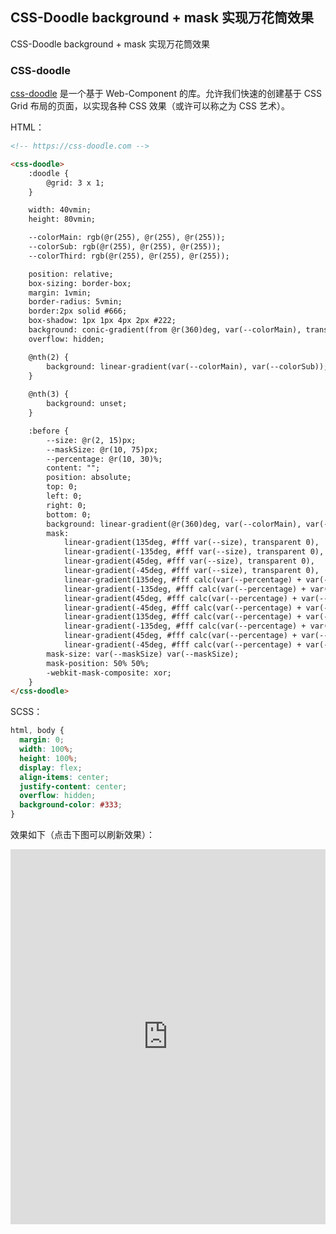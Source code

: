 ## CSS-Doodle background + mask 实现万花筒效果

CSS-Doodle background + mask 实现万花筒效果

### CSS-doodle

[css-doodle](https://github.com/css-doodle/css-doodle) 是一个基于 Web-Component 的库。允许我们快速的创建基于 CSS Grid 布局的页面，以实现各种 CSS 效果（或许可以称之为 CSS 艺术）。

HTML：

```HTML
<!-- https://css-doodle.com -->

<css-doodle>
	:doodle {
		@grid: 3 x 1;
	}

	width: 40vmin;
	height: 80vmin;

	--colorMain: rgb(@r(255), @r(255), @r(255));
	--colorSub: rgb(@r(255), @r(255), @r(255));
	--colorThird: rgb(@r(255), @r(255), @r(255));

	position: relative;
	box-sizing: border-box;
	margin: 1vmin;
	border-radius: 5vmin;
	border:2px solid #666;
	box-shadow: 1px 1px 4px 2px #222;
	background: conic-gradient(from @r(360)deg, var(--colorMain), transparent, var(--colorSub), transparent, var(--colorMain));
	overflow: hidden;

	@nth(2) {
		background: linear-gradient(var(--colorMain), var(--colorSub));
	}
	
	@nth(3) {
		background: unset;
	}

	:before {
		--size: @r(2, 15)px;
		--maskSize: @r(10, 75)px;
		--percentage: @r(10, 30)%;
		content: "";
		position: absolute;
		top: 0;
		left: 0;
		right: 0;
		bottom: 0;
		background: linear-gradient(@r(360)deg, var(--colorMain), var(--colorSub));
		mask: 
			linear-gradient(135deg, #fff var(--size), transparent 0),
			linear-gradient(-135deg, #fff var(--size), transparent 0),
			linear-gradient(45deg, #fff var(--size), transparent 0),
			linear-gradient(-45deg, #fff var(--size), transparent 0),
			linear-gradient(135deg, #fff calc(var(--percentage) + var(--size)), transparent 0),
			linear-gradient(-135deg, #fff calc(var(--percentage) + var(--size)), transparent 0),
			linear-gradient(45deg, #fff calc(var(--percentage) + var(--size)), transparent 0),
			linear-gradient(-45deg, #fff calc(var(--percentage) + var(--size)), transparent 0),
			linear-gradient(135deg, #fff calc(var(--percentage) + var(--percentage) + var(--size)), transparent 0),
			linear-gradient(-135deg, #fff calc(var(--percentage) + var(--percentage) + var(--size)), transparent 0),
			linear-gradient(45deg, #fff calc(var(--percentage) + var(--percentage) + var(--size)), transparent 0),
			linear-gradient(-45deg, #fff calc(var(--percentage) + var(--percentage) + var(--size)), transparent 0);
		mask-size: var(--maskSize) var(--maskSize);
		mask-position: 50% 50%;
		-webkit-mask-composite: xor;
	}
</css-doodle>
```

SCSS：
```scss
html, body {
  margin: 0;
  width: 100%;
  height: 100%;
  display: flex;
  align-items: center;
  justify-content: center;
  overflow: hidden;
  background-color: #333;
}
```

效果如下（点击下图可以刷新效果）：

<iframe height="600" style="width: 100%;" scrolling="no" title="CSS Doodle - CSS MASK Background 3" src="https://codepen.io/Chokcoco/embed/WNGeaXb?height=265&theme-id=dark&default-tab=result" frameborder="no" loading="lazy" allowtransparency="true" allowfullscreen="true">
  See the Pen <a href='https://codepen.io/Chokcoco/pen/WNGeaXb'>CSS Doodle - CSS MASK Background 3</a> by Chokcoco
  (<a href='https://codepen.io/Chokcoco'>@Chokcoco</a>) on <a href='https://codepen.io'>CodePen</a>.
</iframe>